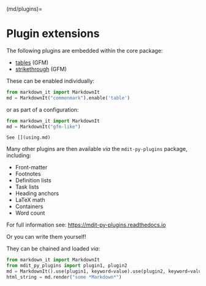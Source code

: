 (md/plugins)=

# Plugin extensions

The following plugins are embedded within the core package:

- [tables](https://help.github.com/articles/organizing-information-with-tables/) (GFM)
- [strikethrough](https://help.github.com/articles/basic-writing-and-formatting-syntax/#styling-text) (GFM)

These can be enabled individually:

```python
from markdown_it import MarkdownIt
md = MarkdownIt("commonmark").enable('table')
```

or as part of a configuration:

```python
from markdown_it import MarkdownIt
md = MarkdownIt("gfm-like")
```

```{seealso}
See [](using.md)
```

Many other plugins are then available *via* the `mdit-py-plugins` package, including:

- Front-matter
- Footnotes
- Definition lists
- Task lists
- Heading anchors
- LaTeX math
- Containers
- Word count

For full information see: <https://mdit-py-plugins.readthedocs.io>

Or you can write them yourself!

They can be chained and loaded *via*:

```python
from markdown_it import MarkdownIt
from mdit_py_plugins import plugin1, plugin2
md = MarkdownIt().use(plugin1, keyword=value).use(plugin2, keyword=value)
html_string = md.render("some *Markdown*")
```
